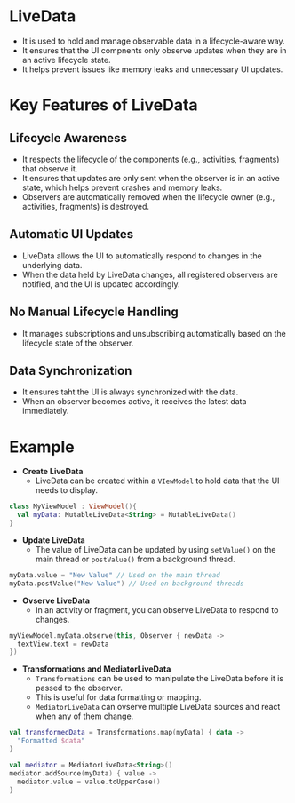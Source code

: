# LiveData
- It is used to hold and manage observable data in a lifecycle-aware way.
- It ensures that the UI compnents only observe updates when they are in an active lifecycle state.
- It helps prevent issues like memory leaks and unnecessary UI updates.

# Key Features of LiveData
## Lifecycle Awareness
- It respects the lifecycle of the components (e.g., activities, fragments) that observe it.
- It ensures that updates are only sent when the observer is in an active state, which helps prevent crashes and memory leaks.
- Observers are automatically removed when the lifecycle owner (e.g., activities, fragments) is destroyed.

## Automatic UI Updates
- LiveData allows the UI to automatically respond to changes in the underlying data.
- When the data held by LiveData changes, all registered observers are notified, and the UI is updated accordingly.

## No Manual Lifecycle Handling
- It manages subscriptions and unsubscribing automatically based on the lifecycle state of the observer.

## Data Synchronization
- It ensures taht the UI is always synchronized with the data.
- When an observer becomes active, it receives the latest data immediately.

# Example
- **Create LiveData**
  - LiveData can be created within a `VIewModel` to hold data that the UI needs to display.
```kt
class MyViewModel : ViewModel(){
  val myData: MutableLiveData<String> = NutableLiveData()
}
```

- **Update LiveData**
  - The value of LiveData can be updated by using `setValue()` on the main thread or `postValue()` from a background thread.
```kt
myData.value = "New Value" // Used on the main thread
myData.postValue("New Value") // Used on background threads
```

- **Ovserve LiveData**
  - In an activity or fragment, you can observe LiveData to respond to changes.
```kt
myViewModel.myData.observe(this, Observer { newData ->
  textView.text = newData
})
```

- **Transformations and MediatorLiveData**
  - `Transformations` can be used to manipulate the LiveData before it is passed to the observer.
  - This is useful for data formatting or mapping.
  - `MediatorLiveData` can ovserve multiple LiveData sources and react when any of them change.
```kt
val transformedData = Transformations.map(myData) { data ->
  "Formatted $data"
}
```
```kt
val mediator = MediatorLiveData<String>()
mediator.addSource(myData) { value ->
  mediator.value = value.toUpperCase()
}
```
